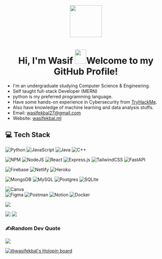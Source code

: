 <div id="header" align="center">
  <img src="https://media.giphy.com/media/M9gbBd9nbDrOTu1Mqx/giphy.gif" width="100"/>
</div>

<div align="center">
 <h1> Hi, I'm Wasif <img src="https://media.giphy.com/media/hvRJCLFzcasrR4ia7z/giphy.gif" width="35px" height="45px">Welcome to my GitHub Profile! </h1>
</div>

- I'm an undergraduate studying Computer Science & Engineering.
- Self taught full-stack Developer (MERN)
- python is my preferred programming language.
- Have some hands-on experience in Cybersecurity from [TryHackMe](https://tryhackme.com/p/WasifEkbal).
- Also have knowledge of machine learning and data analysis stuffs.
- Email: [wasifekbal27@gmail.com](mailto:wasifekbal27@gmail.com)
- Website: [wasifekbal.ml](https://www.wasifekbal.ml)



## 💻 Tech Stack
![Python](https://img.shields.io/badge/python-3670A0?style=for-the-badge&logo=python&logoColor=ffdd54) 
![JavaScript](https://img.shields.io/badge/javascript-%23323330.svg?style=for-the-badge&logo=javascript&logoColor=%23F7DF1E) 
![Java](https://img.shields.io/badge/java-%23ED8B00.svg?style=for-the-badge&logo=java&logoColor=white) 
![C++](https://img.shields.io/badge/C++-00599C?style=for-the-badge&labelColor=01427d&logoColor=6295cb&logo=cplusplus)

![NPM](https://img.shields.io/badge/NPM-%23000000.svg?style=for-the-badge&logo=npm&logoColor=white) 
![NodeJS](https://img.shields.io/badge/node.js-6DA55F?style=for-the-badge&logo=node.js&logoColor=white) 
![React](https://img.shields.io/badge/react-%2320232a.svg?style=for-the-badge&logo=react&logoColor=%2361DAFB) 
![Express.js](https://img.shields.io/badge/express.js-%23404d59.svg?style=for-the-badge&logo=express&logoColor=%2361DAFB) 
![TailwindCSS](https://img.shields.io/badge/tailwindcss-%2338B2AC.svg?style=for-the-badge&logo=tailwind-css&logoColor=white) 
![FastAPI](https://img.shields.io/badge/FastAPI-005571?style=for-the-badge&logo=fastapi) 

![Firebase](https://img.shields.io/badge/firebase-%23039BE5.svg?style=for-the-badge&logo=firebase) 
![Netlify](https://img.shields.io/badge/netlify-%23000000.svg?style=for-the-badge&logo=netlify&logoColor=#00C7B7) 
![Heroku](https://img.shields.io/badge/heroku-%23430098.svg?style=for-the-badge&logo=heroku&logoColor=white) 

![MongoDB](https://img.shields.io/badge/MongoDB-%234ea94b.svg?style=for-the-badge&logo=mongodb&logoColor=white) 
![MySQL](https://img.shields.io/badge/mysql-%2300f.svg?style=for-the-badge&logo=mysql&logoColor=white) 
![Postgres](https://img.shields.io/badge/postgres-%23316192.svg?style=for-the-badge&logo=postgresql&logoColor=white) 
![SQLite](https://img.shields.io/badge/sqlite-%2307405e.svg?style=for-the-badge&logo=sqlite&logoColor=white) 

![Canva](https://img.shields.io/badge/Canva-%2300C4CC.svg?style=for-the-badge&logo=Canva&logoColor=white) 	
![Figma](https://img.shields.io/badge/figma-%23F24E1E.svg?style=for-the-badge&logo=figma&logoColor=white) 
![Postman](https://img.shields.io/badge/Postman-FF6C37?style=for-the-badge&logo=postman&logoColor=white) 
![Notion](https://img.shields.io/badge/Notion-%23000000.svg?style=for-the-badge&logo=notion&logoColor=white) 
![Docker](https://img.shields.io/badge/docker-%230db7ed.svg?style=for-the-badge&logo=docker&logoColor=white)

<img src="http://github-profile-summary-cards.vercel.app/api/cards/profile-details?username=wasifekbal&theme=zenburn"/>
<p>
  <img src="http://github-profile-summary-cards.vercel.app/api/cards/stats?username=wasifekbal&theme=zenburn"/>
  <img src="https://github-profile-summary-cards.vercel.app/api/cards/productive-time?username=wasifekbal&theme=zenburn&utcOffset=1" />
</p>

### ✍️Random Dev Quote
![](https://quotes-github-readme.vercel.app/api?type=horizontal&theme=gruvbox)

[![@wasifekbal's Holopin board](https://holopin.me/wasifekbal)](https://holopin.io/@wasifekbal)
